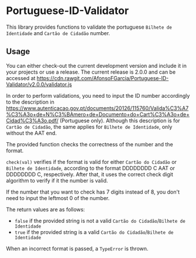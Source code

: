 Portuguese-ID-Validator
=======================

This library provides functions to validate the portuguese `Bilhete de Identidade` and `Cartão de Cidadão` number.

Usage
-----

You can either check-out the current development version and include it in your projects or use a release. The current release is 2.0.0 and can be accessed at https://cdn.rawgit.com/AfonsoFGarcia/Portuguese-ID-Validator/v2.0.0/validator.js

In order to perform validations, you need to input the ID number accordingly to the description in https://www.autenticacao.gov.pt/documents/20126/115760/Valida%C3%A7%C3%A3o+de+N%C3%BAmero+de+Documento+do+Cart%C3%A3o+de+Cidad%C3%A3o.pdf/ (Portuguese only). Although this description is for `Cartão de Cidadão`, the same applies for `Bilhete de Identidade`, only without the AAT end.

The provided function checks the correctness of the number and the format.

`check(val)` verifies if the format is valid for either `Cartão do Cidadão` or `Bilhete de Identidade`, according to the format DDDDDDDD C AAT or DDDDDDDD C, respectively. After that, it uses the correct check digit algorithm to verify if it the number is valid.

If the number that you want to check has 7 digits instead of 8, you don't need to input the leftmost 0 of the number.

The return values are as follows:

* `false` if the provided string is not a valid `Cartão do Cidadão`/`Bilhete de Identidade`
* `true` if the provided string is a valid `Cartão do Cidadão`/`Bilhete de Identidade`

When an incorrect format is passed, a `TypeError` is thrown.